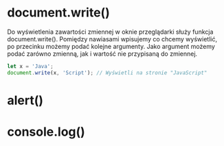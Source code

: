 # document.write()

Do wyświetlenia zawartości zmiennej w oknie przeglądarki służy funkcja document.write(). Pomiędzy nawiasami wpisujemy co chcemy wyświetlić, po przecinku możemy podać kolejne argumenty. Jako argument możemy podać zarówno zmienną, jak i wartość nie przypisaną do zmiennej.
```js
let x = 'Java';
document.write(x, 'Script'); // Wyświetli na stronie "JavaScript"
```
# alert()

# console.log()